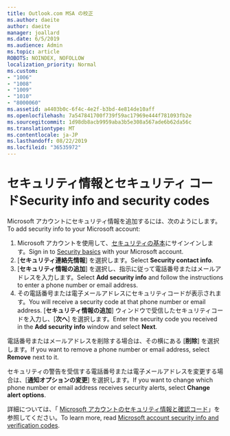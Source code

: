 ```yaml
---
title: Outlook.com MSA の校正
ms.author: daeite
author: daeite
manager: joallard
ms.date: 6/5/2019
ms.audience: Admin
ms.topic: article
ROBOTS: NOINDEX, NOFOLLOW
localization_priority: Normal
ms.custom:
- "1006"
- "1008"
- "1009"
- "1010"
- "8000060"
ms.assetid: a4403b0c-6f4c-4e2f-b3bd-4e814de10aff
ms.openlocfilehash: 7a547841700f739f59ac17969e444f781093fb2e
ms.sourcegitcommit: 1d98db8acb9959aba3b5e308a567ade6b62da56c
ms.translationtype: MT
ms.contentlocale: ja-JP
ms.lasthandoff: 08/22/2019
ms.locfileid: "36535972"
---
```

# <a name="security-info-and-security-codes"></a><span data-ttu-id="0d24c-102">セキュリティ情報とセキュリティ コード</span><span class="sxs-lookup"><span data-stu-id="0d24c-102">Security info and security codes</span></span>

<span data-ttu-id="0d24c-103">Microsoft アカウントにセキュリティ情報を追加するには、次のようにします。</span><span class="sxs-lookup"><span data-stu-id="0d24c-103">To add security info to your Microsoft account:</span></span>

1. <span data-ttu-id="0d24c-104">Microsoft アカウントを使用して、[セキュリティの基本](https://account.microsoft.com/security)にサインインします。</span><span class="sxs-lookup"><span data-stu-id="0d24c-104">Sign in to [Security basics](https://account.microsoft.com/security) with your Microsoft account.</span></span>
1. <span data-ttu-id="0d24c-105">[**セキュリティ連絡先情報**] を選択します。</span><span class="sxs-lookup"><span data-stu-id="0d24c-105">Select **Security contact info**.</span></span>
1. <span data-ttu-id="0d24c-106">[**セキュリティ情報の追加**] を選択し、指示に従って電話番号またはメールアドレスを入力します。</span><span class="sxs-lookup"><span data-stu-id="0d24c-106">Select **Add security info** and follow the instructions to enter a phone number or email address.</span></span>
1. <span data-ttu-id="0d24c-107">その電話番号または電子メールアドレスにセキュリティコードが表示されます。</span><span class="sxs-lookup"><span data-stu-id="0d24c-107">You will receive a security code at that phone number or email address.</span></span> <span data-ttu-id="0d24c-108">[**セキュリティ情報の追加**] ウィンドウで受信したセキュリティコードを入力し、[**次へ**] を選択します。</span><span class="sxs-lookup"><span data-stu-id="0d24c-108">Enter the security code you received in the **Add security info** window and select **Next**.</span></span>

<span data-ttu-id="0d24c-109">電話番号またはメールアドレスを削除する場合は、その横にある [**削除**] を選択します。</span><span class="sxs-lookup"><span data-stu-id="0d24c-109">If you want to remove a phone number or email address, select **Remove** next to it.</span></span>

<span data-ttu-id="0d24c-110">セキュリティの警告を受信する電話番号または電子メールアドレスを変更する場合は、[**通知オプションの変更**] を選択します。</span><span class="sxs-lookup"><span data-stu-id="0d24c-110">If you want to change which phone number or email address receives security alerts, select **Change alert options**.</span></span>

<span data-ttu-id="0d24c-111">詳細については、「 [Microsoft アカウントのセキュリティ情報と確認コード](https://support.microsoft.com/help/12428/)」を参照してください。</span><span class="sxs-lookup"><span data-stu-id="0d24c-111">To learn more, read [Microsoft account security info and verification codes](https://support.microsoft.com/help/12428/).</span></span>